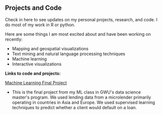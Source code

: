 ## Projects and Code    
Check in here to see updates on my personal projects, research, and code. I do most of my work in R or python. 

Here are some things I am most excited about and have been working on recently: 
*  Mapping and geospatial visualizations
*  Text mining and natural language processing techniques
*  Machine learning
*  Interactive visualizations

**Links to code and projects:**

[Machine Learning Final Project](ml_code.md)
* This is the final project from my ML class in GWU's data science master's program. We used lending data from a microlender primarily operating in countries in Asia and Europe. We used supervised learning techniques to predict whether a client would default on a loan. 
